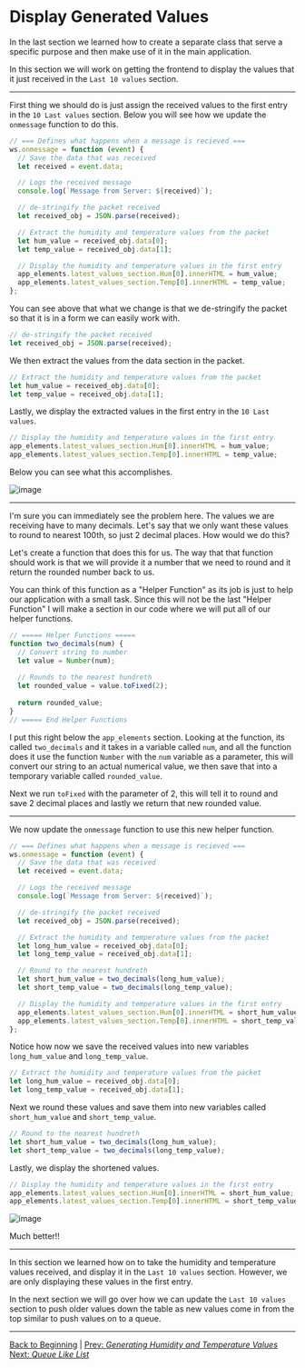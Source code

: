 # Display Generated Values

In the last section we learned how to create a separate class that serve a 
specific purpose and then make use of it in the main application. 

In this section we will work on getting the frontend to display the values 
that it just received in the `Last 10 values` section.

<hr>

First thing we should do is just assign the received values to the first entry 
in the `10 Last values` section. Below you will see how we update the 
`onmessage` function to do this.

``` javascript
// === Defines what happens when a message is recieved ===
ws.onmessage = function (event) {
  // Save the data that was received
  let received = event.data;

  // Logs the received message
  console.log(`Message from Server: ${received}`);

  // de-stringify the packet received 
  let received_obj = JSON.parse(received);

  // Extract the humidity and temperature values from the packet
  let hum_value = received_obj.data[0];
  let temp_value = received_obj.data[1];

  // Display the humidity and temperature values in the first entry
  app_elements.latest_values_section.Hum[0].innerHTML = hum_value;
  app_elements.latest_values_section.Temp[0].innerHTML = temp_value;
};
```

You can see above that what we change is that we de-stringify the packet so 
that it is in a form we can easily work with. 

``` javascript
// de-stringify the packet received 
let received_obj = JSON.parse(received);
```

We then extract the values from the data section in the packet.

``` javascript
// Extract the humidity and temperature values from the packet
let hum_value = received_obj.data[0];
let temp_value = received_obj.data[1];
```

Lastly, we display the extracted values in the first entry in the 
`10 Last values`.

``` javascript
// Display the humidity and temperature values in the first entry
app_elements.latest_values_section.Hum[0].innerHTML = hum_value;
app_elements.latest_values_section.Temp[0].innerHTML = temp_value;
```

Below you can see what this accomplishes.

![image](https://bit.ly/3szN8Vm)

<hr>

I'm sure you can immediately see the problem here. The values we are receiving 
have to many decimals. Let's say that we only want these values to round to 
nearest 100th, so just 2 decimal places. How would we do this?

Let's create a function that does this for us. The way that that function 
should work is that we will provide it a number that we need to round and it 
return the rounded number back to us.

You can think of this function as a "Helper Function" as its job is just to 
help our application with a small task. Since this will not be the last 
"Helper Function" I will make a section in our code where we will put all of 
our helper functions.

``` javascript
// ===== Helper Functions =====
function two_decimals(num) {
  // Convert string to number
  let value = Number(num);
  
  // Rounds to the nearest hundreth
  let rounded_value = value.toFixed(2);
  
  return rounded_value;
}
// ===== End Helper Functions
```

I put this right below the `app_elements` section. Looking at the function, 
its called `two_decimals` and it takes in a variable called `num`, and all the 
function does it use the function `Number` with the `num` variable as a 
parameter, this will convert our string to an actual numerical value, we then 
save that into a temporary variable called `rounded_value`. 

Next we run `toFixed` with the parameter of 2, this will tell it to round and 
save 2 decimal places and lastly we return that new rounded value.

<hr>

We now update the `onmessage` function to use this new helper function.

``` javascript
// === Defines what happens when a message is recieved ===
ws.onmessage = function (event) {
  // Save the data that was received
  let received = event.data;

  // Logs the received message
  console.log(`Message from Server: ${received}`);

  // de-stringify the packet received 
  let received_obj = JSON.parse(received);

  // Extract the humidity and temperature values from the packet
  let long_hum_value = received_obj.data[0];
  let long_temp_value = received_obj.data[1];

  // Round to the nearest hundreth
  let short_hum_value = two_decimals(long_hum_value);
  let short_temp_value = two_decimals(long_temp_value);

  // Display the humidity and temperature values in the first entry
  app_elements.latest_values_section.Hum[0].innerHTML = short_hum_value;
  app_elements.latest_values_section.Temp[0].innerHTML = short_temp_value;
};
```

Notice how now we save the received values into new variables `long_hum_value` 
and `long_temp_value`. 

``` javascript
// Extract the humidity and temperature values from the packet
let long_hum_value = received_obj.data[0];
let long_temp_value = received_obj.data[1];
```

Next we round these values and save them into new variables called 
`short_hum_value` and `short_temp_value`.

``` javascript
// Round to the nearest hundreth
let short_hum_value = two_decimals(long_hum_value);
let short_temp_value = two_decimals(long_temp_value);
```

Lastly, we display the shortened values. 

``` javascript
// Display the humidity and temperature values in the first entry
app_elements.latest_values_section.Hum[0].innerHTML = short_hum_value;
app_elements.latest_values_section.Temp[0].innerHTML = short_temp_value;
```

![image](https://bit.ly/3wsQQkR)

Much better!!

<hr>

In this section we learned how on to take the humidity and temperature values 
received, and display it in the `Last 10 values` section. However, we are only 
displaying these values in the first entry.

In the next section we will go over how we can update the `Last 10 values` 
section to push older values down the table as new values come in from the 
top similar to push values on to a queue.

<hr>

[Back to Beginning](/README.md) |
[Prev: *Generating Humidity and Temperature Values*](
    /docs/markdown/generating_values.md) 
[Next: *Queue Like List*](/docs/markdown/queue_like_list.md)